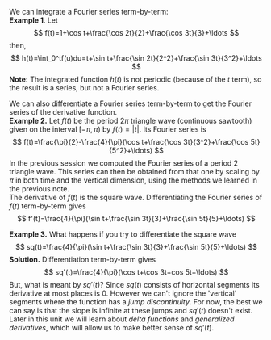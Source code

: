 We can integrate a Fourier series term-by-term:  
**Example 1**. Let
$$
f(t)=1+\cos t+\frac{\cos 2t}{2}+\frac{\cos 3t}{3}+\ldots
$$
then,
$$
h(t)=\int_0^tf(u)du=t+\sin t+\frac{\sin 2t}{2^2}+\frac{\sin 3t}{3^2}+\ldots
$$
**Note:** The integrated function $h(t)$ is not periodic (because of the $t$ term), so the result is a series, but not a Fourier series.

We can also differentiate a Fourier series term-by-term to get the Fourier series of the derivative function.  
**Example 2.** Let $f(t)$ be the period $2\pi$ triangle wave (continuous sawtooth) given on the interval $[−\pi, \pi)$ by $f(t) = |t|$. Its Fourier series is
$$
f(t)=\frac{\pi}{2}-\frac{4}{\pi}(\cos t+\frac{\cos 3t}{3^2}+\frac{\cos 5t}{5^2}+\ldots)
$$
In the previous session we computed the Fourier series of a period 2 triangle wave. This series can then be obtained from that one by scaling by $\pi$ in both time and the vertical dimension, using the methods we learned in the previous note.  
The derivative of $f(t)$ is the square wave. Differentiating the Fourier series of $f(t)$ term-by-term gives
$$
f'(t)=\frac{4}{\pi}(\sin t+\frac{\sin 3t}{3}+\frac{\sin 5t}{5}+\ldots)
$$

**Example 3.** What happens if you try to differentiate the square wave
$$
sq(t)=\frac{4}{\pi}(\sin t+\frac{\sin 3t}{3}+\frac{\sin 5t}{5}+\ldots)
$$
**Solution.** Differentiation term-by-term gives
$$
sq'(t)=\frac{4}{\pi}(\cos t+\cos 3t+cos 5t+\ldots)
$$
But, what is meant by $sq'(t)$? Since $sq(t)$ consists of horizontal segments its derivative at most places is 0. However we can't ignore the 'vertical' segments where the function has a *jump discontinuity*. For now, the best we can say is that the slope is infinite at these jumps and $sq'(t)$ doesn't exist. Later in this unit we will learn about *delta functions* and *generalized derivatives*, which will allow us to make better sense of $sq'(t)$.
